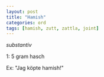 ```yaml
---
layout: post
title: "Hamish"
categories: ord
tags: [hamish, zutt, zattla, joint]
---
```


*substantiv*

1: 5 gram hasch

Ex: "Jag köpte hamish!"












